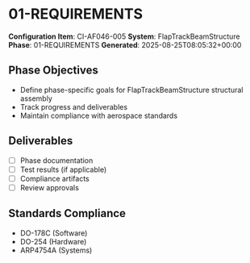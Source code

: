 # 01-REQUIREMENTS

**Configuration Item**: CI-AF046-005
**System**: FlapTrackBeamStructure
**Phase**: 01-REQUIREMENTS
**Generated**: 2025-08-25T08:05:32+00:00

## Phase Objectives
- Define phase-specific goals for FlapTrackBeamStructure structural assembly
- Track progress and deliverables
- Maintain compliance with aerospace standards

## Deliverables
- [ ] Phase documentation
- [ ] Test results (if applicable)
- [ ] Compliance artifacts
- [ ] Review approvals

## Standards Compliance
- DO-178C (Software)
- DO-254 (Hardware)
- ARP4754A (Systems)

